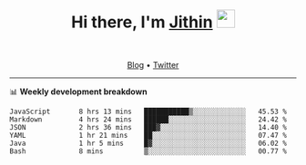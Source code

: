 <h1 align="center">Hi there, I'm <a href="https://jithset.github.io/" target="_blank">Jithin</a> <img
src="https://github.com/blackcater/blackcater/raw/main/images/Hi.gif" height="32" /></h1>

<br />

<p align="center">
  <a href="https://jithset.github.io">Blog</a> •
  <a href="https://twitter.com/jithset">Twitter</a>
</p>

---

📊 **Weekly development breakdown**

<!--START_SECTION:waka-->

```text
JavaScript       8 hrs 13 mins   ███████████▒░░░░░░░░░░░░░   45.53 %
Markdown         4 hrs 24 mins   ██████░░░░░░░░░░░░░░░░░░░   24.42 %
JSON             2 hrs 36 mins   ███▓░░░░░░░░░░░░░░░░░░░░░   14.40 %
YAML             1 hr 21 mins    ██░░░░░░░░░░░░░░░░░░░░░░░   07.47 %
Java             1 hr 5 mins     █▓░░░░░░░░░░░░░░░░░░░░░░░   06.02 %
Bash             8 mins          ▒░░░░░░░░░░░░░░░░░░░░░░░░   00.77 %
```

<!--END_SECTION:waka-->

